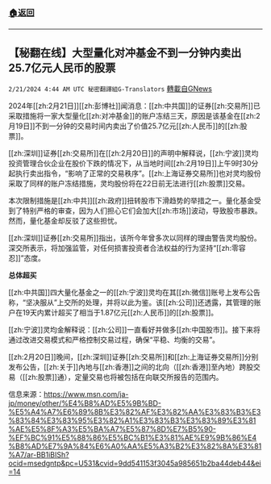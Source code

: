 ###  [:house:返回](README.md)
---


## 【秘翻在线】大型量化对冲基金不到一分钟内卖出25.7亿元人民币的股票
`2/21/2024 4:44 AM UTC 秘密翻譯組G-Translators` [轉載自GNews](https://gnews.org/articles/2327730)

2024年[[zh:2月21日]][[zh:彭博社]]闻消息：[[zh:中共国]]的证券[[zh:交易所]]已采取措施将一家大型量化[[zh:对冲基金]]的账户冻结三天，原因是该基金在[[zh:2月19日]]不到一分钟的交易时间内卖出了价值25.7亿元[[zh:人民币]]的[[zh:股票]]。

[[zh:深圳]]证券[[zh:交易所]]在[[zh:2月20日]]的声明中解释说，[[zh:宁波]]灵均投资管理合伙企业在股价下跌的情况下，从当地时间[[zh:2月19日]]上午9时30分起执行卖出指令，“影响了正常的交易秩序”。[[zh:上海证券交易所]]也对灵均股份采取了同样的账户冻结措施，灵均股份将在22日前无法进行[[zh:股票]]交易。

本次限制措施是[[zh:中共]][[zh:政府]]扭转股市下滑趋势的举措之一。量化基金受到了特别严格的审查，因为人们担心它们会加大[[zh:市场]]波动，导致股市暴跌。然而，量化基金却反驳了这些担忧。

[[zh:深圳]]证券[[zh:交易所]]指出，该所今年曾多次以同样的理由警告灵均股份。深交所表示，将加强监管，对任何损害投资者合法权益的行为坚持“[[zh:零容忍]]”态度。

**总体超买**

[[zh:中共国]]四大量化基金之一的[[zh:宁波]]灵均在其[[zh:微信]]账号上发布公告称，“坚决服从”上交所的处理，并将以此为鉴。该[[zh:公司]]还透露，其管理的账户在19天内累计超买了相当于1.87亿元[[zh:人民币]]的[[zh:股票]]。

[[zh:宁波]]灵均金解释说：[[zh:公司]]一直看好并做多[[zh:中国股市]]。接下来将通过改进交易模式和严格控制交易过程，确保“平稳、均衡的交易”。

[[zh:2月20日]]晚间，[[zh:深圳]]证券[[zh:交易所]]和[[zh:上海证券交易所]]分别发布公告，[[zh:关于]]內地与[[zh:香港]]之间的北向（[[zh:香港]]至內地）跨股交易（[[zh:股票]]通），定量交易也将被包括在向联交所报告的范围内。

信息来源：https://www.msn.com/ja-jp/money/other/%E4%B8%AD%E5%9B%BD-%E5%A4%A7%E6%89%8B%E3%82%AF%E3%82%AA%E3%83%B3%E3%83%84%E3%83%95%E3%82%A1%E3%83%B3%E3%83%89%E3%81%AE%E5%8F%A3%E5%BA%A7%E5%87%8D%E7%B5%90-%EF%BC%91%E5%88%86%E5%BC%B1%E3%81%AE%E9%9B%86%E4%B8%AD%E7%9A%84%E6%A0%AA%E5%A3%B2%E3%82%8A%E3%81%A7/ar-BB1iBISh?ocid=msedgntp&pc=U531&cvid=9dd541153f3045a985651b2ba44deb44&ei=14
